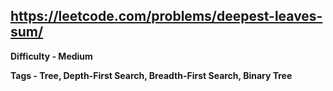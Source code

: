 ## https://leetcode.com/problems/deepest-leaves-sum/

**Difficulty - Medium**

**Tags - Tree, Depth-First Search, Breadth-First Search, Binary Tree**
